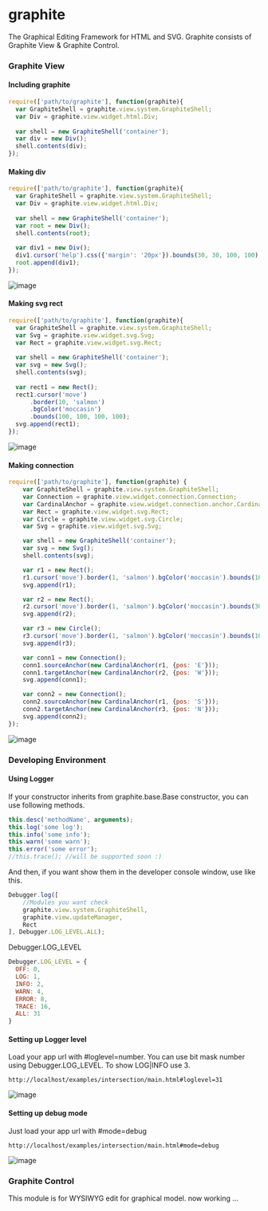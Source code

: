 # graphite
The Graphical Editing Framework for HTML and SVG.
Graphite consists of Graphite View & Graphite Control.

### Graphite View

#### Including graphite

```js
require(['path/to/graphite'], function(graphite){
  var GraphiteShell = graphite.view.system.GraphiteShell;
  var Div = graphite.view.widget.html.Div;
  
  var shell = new GraphiteShell('container');
  var div = new Div();
  shell.contents(div);
});
```

#### Making div

```js
require(['path/to/graphite'], function(graphite){
  var GraphiteShell = graphite.view.system.GraphiteShell;
  var Div = graphite.view.widget.html.Div;
  
  var shell = new GraphiteShell('container');
  var root = new Div();
  shell.contents(root);
  
  var div1 = new Div();
  div1.cursor('help').css({'margin': '20px'}).bounds(30, 30, 100, 100).bgColor('skyblue');
  root.append(div1);
});
```
![image](https://cloud.githubusercontent.com/assets/7447396/14417231/a9382998-ffed-11e5-89cf-6a23f83e8075.png)

#### Making svg rect

```js
require(['path/to/graphite'], function(graphite){
  var GraphiteShell = graphite.view.system.GraphiteShell;
  var Svg = graphite.view.widget.svg.Svg;
  var Rect = graphite.view.widget.svg.Rect;
  
  var shell = new GraphiteShell('container');
  var svg = new Svg();
  shell.contents(svg);
  
  var rect1 = new Rect();
  rect1.cursor('move')
      .border(10, 'salmon')
      .bgColor('moccasin')
      .bounds(100, 100, 100, 100);
  svg.append(rect1);
});
```
![image](https://cloud.githubusercontent.com/assets/7447396/14417238/cbbd5f2e-ffed-11e5-93af-87f3c285fd65.png)

#### Making connection

```js
require(['path/to/graphite'], function(graphite) {
    var GraphiteShell = graphite.view.system.GraphiteShell;
    var Connection = graphite.view.widget.connection.Connection;
    var CardinalAnchor = graphite.view.widget.connection.anchor.CardinalAnchor;
    var Rect = graphite.view.widget.svg.Rect;
    var Circle = graphite.view.widget.svg.Circle;
    var Svg = graphite.view.widget.svg.Svg;

    var shell = new GraphiteShell('container');
    var svg = new Svg();
    shell.contents(svg);

    var r1 = new Rect();
    r1.cursor('move').border(1, 'salmon').bgColor('moccasin').bounds(100, 100, 100, 100);
    svg.append(r1);

    var r2 = new Rect();
    r2.cursor('move').border(1, 'salmon').bgColor('moccasin').bounds(300, 100, 100, 100);
    svg.append(r2);

    var r3 = new Circle();
    r3.cursor('move').border(1, 'salmon').bgColor('moccasin').bounds(100, 300, 100, 100);
    svg.append(r3);

    var conn1 = new Connection();
    conn1.sourceAnchor(new CardinalAnchor(r1, {pos: 'E'}));
    conn1.targetAnchor(new CardinalAnchor(r2, {pos: 'W'}));
    svg.append(conn1);

    var conn2 = new Connection();
    conn2.sourceAnchor(new CardinalAnchor(r1, {pos: 'S'}));
    conn2.targetAnchor(new CardinalAnchor(r3, {pos: 'N'}));
    svg.append(conn2);
});
```
![image](https://cloud.githubusercontent.com/assets/7447396/14417472/ed450f68-fff0-11e5-999e-2a228e642a2c.png)

### Developing Environment

#### Using Logger

If your constructor inherits from graphite.base.Base constructor, you can use following methods.
```js
this.desc('methodName', arguments);
this.log('some log');
this.info('some info');
this.warn('some warn');
this.error('some error');
//this.trace(); //will be supported soon :)
```
And then, if you want show them in the developer console window, use like this.
```js
Debugger.log([
    //Modules you want check
    graphite.view.system.GraphiteShell,
    graphite.view.updateManager,
    Rect
], Debugger.LOG_LEVEL.ALL);
```
Debugger.LOG_LEVEL
```js
Debugger.LOG_LEVEL = {
  OFF: 0,
  LOG: 1,
  INFO: 2,
  WARN: 4,
  ERROR: 8,
  TRACE: 16,
  ALL: 31
}
```

#### Setting up Logger level

Load your app url with #loglevel=number.
You can use bit mask number using Debugger.LOG_LEVEL. To show LOG|INFO use 3.
```
http://localhost/examples/intersection/main.html#loglevel=31
```
![image](https://cloud.githubusercontent.com/assets/7447396/14845998/74fdb164-0c9c-11e6-928a-8310b926ef33.png)

#### Setting up debug mode

Just load your app url with #mode=debug
```
http://localhost/examples/intersection/main.html#mode=debug
```
![image](https://cloud.githubusercontent.com/assets/7447396/14526491/870f1f1e-027e-11e6-8116-bdcb8262d36e.png)


### Graphite Control

This module is for WYSIWYG edit for graphical model. now working ...

